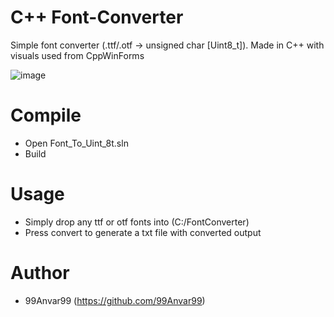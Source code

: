 # C++ Font-Converter
Simple font converter (.ttf/.otf -> unsigned char [Uint8_t]). Made in C++ with visuals used from CppWinForms

![image](https://github.com/99Anvar99/Font-Converter/assets/60616540/6d3d4ff4-dff8-4d22-a19f-ab2e0af38df1)

# Compile
- Open Font_To_Uint_8t.sln
- Build

# Usage
- Simply drop any ttf or otf fonts into (C:/FontConverter)
- Press convert to generate a txt file with converted output

# Author
- 99Anvar99 (https://github.com/99Anvar99)
